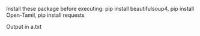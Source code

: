 Install these package before executing: 
	pip install beautifulsoup4, pip install Open-Tamil, pip install requests

Output in a.txt
